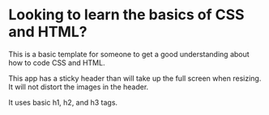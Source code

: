 # Looking to learn the basics of CSS and HTML?
This is a basic template for someone to get a good understanding about how to code CSS and HTML. 

This app has a sticky header than will take up the full screen when resizing. It will not distort the images in the header. 

It uses basic h1, h2, and h3 tags. 


